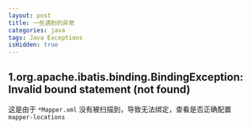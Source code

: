 ```yaml
---
layout: post
title: 一些遇到的异常
categories: java
tags: Java Exceptions
isHidden: true
---
```


## 1.org.apache.ibatis.binding.BindingException: Invalid bound statement (not found)
这是由于 `*Mapper.xml` 没有被扫描到，导致无法绑定，查看是否正确配置 `mapper-locations`